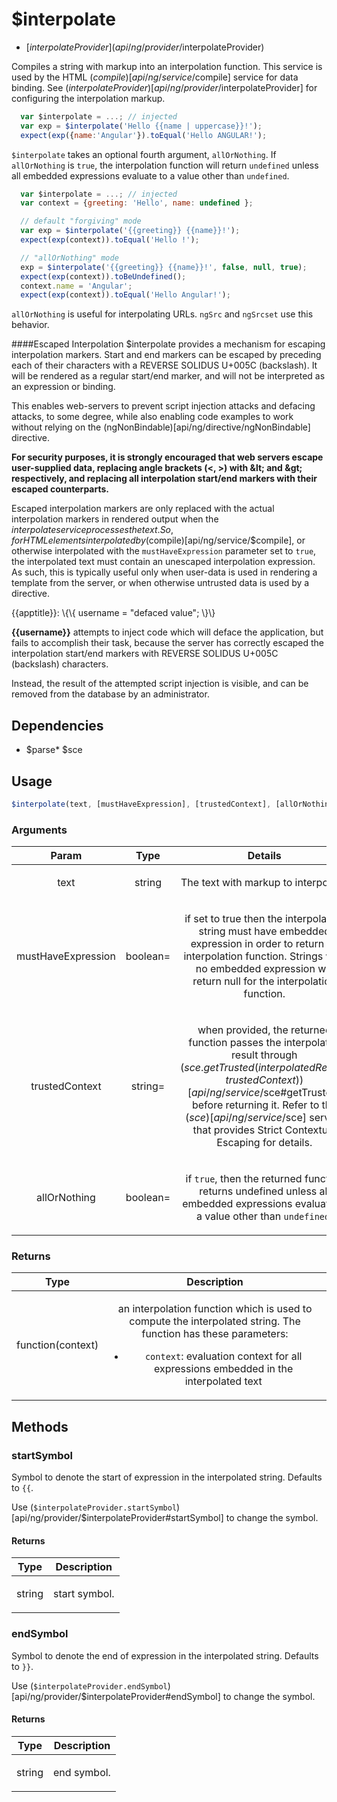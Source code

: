 



# $interpolate


* [$interpolateProvider](api/ng/provider/$interpolateProvider)








Compiles a string with markup into an interpolation function. This service is used by the
HTML ($compile)[api/ng/service/$compile] service for data binding. See
($interpolateProvider)[api/ng/provider/$interpolateProvider] for configuring the
interpolation markup.


```js
  var $interpolate = ...; // injected
  var exp = $interpolate('Hello {{name | uppercase}}!');
  expect(exp({name:'Angular'}).toEqual('Hello ANGULAR!');
```

`$interpolate` takes an optional fourth argument, `allOrNothing`. If `allOrNothing` is
`true`, the interpolation function will return `undefined` unless all embedded expressions
evaluate to a value other than `undefined`.

```js
  var $interpolate = ...; // injected
  var context = {greeting: 'Hello', name: undefined };

  // default "forgiving" mode
  var exp = $interpolate('{{greeting}} {{name}}!');
  expect(exp(context)).toEqual('Hello !');

  // "allOrNothing" mode
  exp = $interpolate('{{greeting}} {{name}}!', false, null, true);
  expect(exp(context)).toBeUndefined();
  context.name = 'Angular';
  expect(exp(context)).toEqual('Hello Angular!');
```

`allOrNothing` is useful for interpolating URLs. `ngSrc` and `ngSrcset` use this behavior.

####Escaped Interpolation
$interpolate provides a mechanism for escaping interpolation markers. Start and end markers
can be escaped by preceding each of their characters with a REVERSE SOLIDUS U+005C (backslash).
It will be rendered as a regular start/end marker, and will not be interpreted as an expression
or binding.

This enables web-servers to prevent script injection attacks and defacing attacks, to some
degree, while also enabling code examples to work without relying on the
(ngNonBindable)[api/ng/directive/ngNonBindable] directive.

**For security purposes, it is strongly encouraged that web servers escape user-supplied data,
replacing angle brackets (&lt;, &gt;) with &amp;lt; and &amp;gt; respectively, and replacing all
interpolation start/end markers with their escaped counterparts.**

Escaped interpolation markers are only replaced with the actual interpolation markers in rendered
output when the $interpolate service processes the text. So, for HTML elements interpolated
by ($compile)[api/ng/service/$compile], or otherwise interpolated with the `mustHaveExpression` parameter
set to `true`, the interpolated text must contain an unescaped interpolation expression. As such,
this is typically useful only when user-data is used in rendering a template from the server, or
when otherwise untrusted data is used by a directive.

<example>
 <file name="index.html">
   <div ng-init="username='A user'">
     <p ng-init="apptitle='Escaping demo'">{{apptitle}}: \{\{ username = "defaced value"; \}\}
       </p>
     <p><strong>{{username}}</strong> attempts to inject code which will deface the
       application, but fails to accomplish their task, because the server has correctly
       escaped the interpolation start/end markers with REVERSE SOLIDUS U+005C (backslash)
       characters.</p>
     <p>Instead, the result of the attempted script injection is visible, and can be removed
       from the database by an administrator.</p>
   </div>
 </file>
</example>







## Dependencies

* $parse* $sce



  

## Usage
```js
$interpolate(text, [mustHaveExpression], [trustedContext], [allOrNothing]);
```





### Arguments

| Param | Type | Details |
| :--: | :--: | :--: |
| text | string | <p>The text with markup to interpolate.</p>  |
| mustHaveExpression | boolean= | <p>if set to true then the interpolation string must have embedded expression in order to return an interpolation function. Strings with no embedded expression will return null for the interpolation function.</p>  |
| trustedContext | string= | <p>when provided, the returned function passes the interpolated result through ($sce.getTrusted(interpolatedResult, trustedContext))[api/ng/service/$sce#getTrusted] before returning it.  Refer to the ($sce)[api/ng/service/$sce] service that provides Strict Contextual Escaping for details.</p>  |
| allOrNothing | boolean= | <p>if <code>true</code>, then the returned function returns undefined unless all embedded expressions evaluate to a value other than <code>undefined</code>.</p>  |

### Returns

| Type | Description |
| :--: | :--: |
| function(context) | <p>an interpolation function which is used to compute the interpolated string. The function has these parameters:</p> <ul> <li><code>context</code>: evaluation context for all expressions embedded in the interpolated text</li> </ul>  |


## Methods
### startSymbol
Symbol to denote the start of expression in the interpolated string. Defaults to `{{`.

Use (`$interpolateProvider.startSymbol`)[api/ng/provider/$interpolateProvider#startSymbol] to change
the symbol.






#### Returns</h4>

| Type | Description |
| :--: | :--: |
| string | <p>start symbol.</p>  |




### endSymbol
Symbol to denote the end of expression in the interpolated string. Defaults to `}}`.

Use (`$interpolateProvider.endSymbol`)[api/ng/provider/$interpolateProvider#endSymbol] to change
the symbol.






#### Returns</h4>

| Type | Description |
| :--: | :--: |
| string | <p>end symbol.</p>  |










